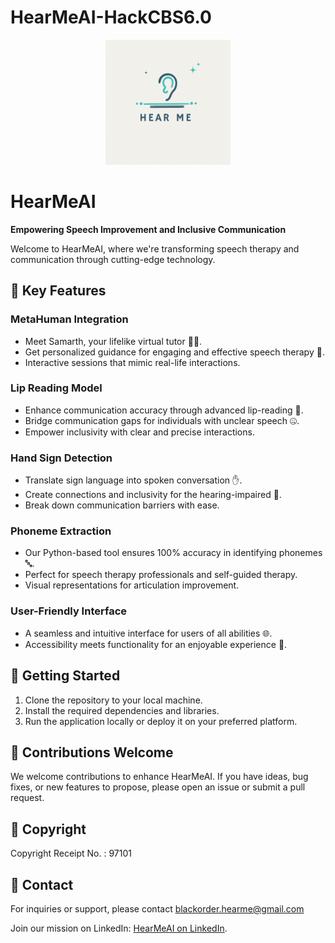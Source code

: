 # HearMeAI-HackCBS6.0

<p align="center">
  <img src="hearmeai-logo.png" alt="HearMeAI Logo" width="200">
</p>

# HearMeAI
**Empowering Speech Improvement and Inclusive Communication**

Welcome to HearMeAI, where we're transforming speech therapy and communication through cutting-edge technology.

## 🚀 Key Features

### MetaHuman Integration
- Meet Samarth, your lifelike virtual tutor 🧑‍🏫.
- Get personalized guidance for engaging and effective speech therapy 💬.
- Interactive sessions that mimic real-life interactions.

### Lip Reading Model
- Enhance communication accuracy through advanced lip-reading 👄.
- Bridge communication gaps for individuals with unclear speech 🤐.
- Empower inclusivity with clear and precise interactions.

### Hand Sign Detection
- Translate sign language into spoken conversation ✋.
- Create connections and inclusivity for the hearing-impaired 🤟.
- Break down communication barriers with ease.

### Phoneme Extraction
- Our Python-based tool ensures 100% accuracy in identifying phonemes 🔤.
- Perfect for speech therapy professionals and self-guided therapy.
- Visual representations for articulation improvement.

### User-Friendly Interface
- A seamless and intuitive interface for users of all abilities 🌐.
- Accessibility meets functionality for an enjoyable experience 🌟.

## 🚀 Getting Started

1. Clone the repository to your local machine.
2. Install the required dependencies and libraries.
3. Run the application locally or deploy it on your preferred platform.

## 🚀 Contributions Welcome

We welcome contributions to enhance HearMeAI. If you have ideas, bug fixes, or new features to propose, please open an issue or submit a pull request.

## 🚀 Copyright

Copyright Receipt No. : 97101

## 🚀 Contact

For inquiries or support, please contact blackorder.hearme@gmail.com

Join our mission on LinkedIn: [HearMeAI on LinkedIn](https://www.linkedin.com/company/hearmeai/).
